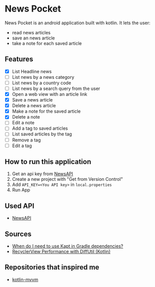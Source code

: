 # News Pocket
News Pocket is an android application built with kotlin. It lets the user:
- read news articles
- save an news article
- take a note for each saved article

## Features
- [x] List Headline news
- [ ] List news by a news category
- [ ] List news by a country code
- [ ] List news by a search query from the user
- [x] Open a web view with an article link
- [x] Save a news article
- [x] Delete a news article
- [X] Make a note for the saved article
- [X] Delete a note
- [ ] Edit a note
- [ ] Add a tag to saved articles
- [ ] List saved articles by the tag
- [ ] Remove a tag
- [ ] Edit a tag
## How to run this application
1. Get an api key from [NewsAPI](https://newsapi.org)
2. Create a new project with "Get from Version Control"
3. Add `API_KEY=<You API key>` in `local.properties`
4. Run App
## Used API
- [NewsAPI](https://newsapi.org)
## Sources
- [When do I need to use Kapt in Gradle dependencies?](https://stackoverflow.com/questions/56691764/when-do-i-need-to-use-kapt-in-gradle-dependencies)
- [RecyclerView Performance with DiffUtil (Kotlin)](https://www.youtube.com/watch?v=y31fzLe2Ajw)
## Repositories that inspired me
- [kotlin-mvvm](https://github.com/emedinaa/kotlin-mvvm)